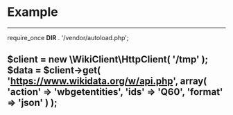 Example
=======

---
require_once __DIR__ . '/vendor/autoload.php';

$client = new \WikiClient\HttpClient( '/tmp' );
$data = $client->get( 'https://www.wikidata.org/w/api.php', array(
    'action' => 'wbgetentities',
    'ids' => 'Q60',
    'format' => 'json'
) );
---

